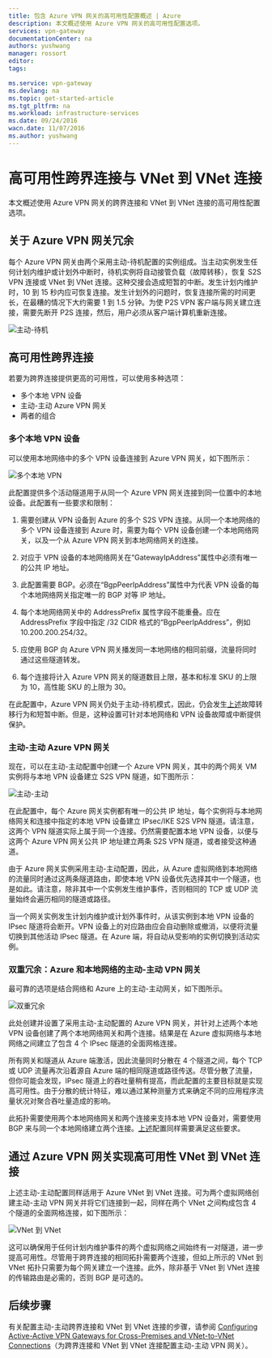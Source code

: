 ```yaml
---
title: 包含 Azure VPN 网关的高可用性配置概述 | Azure
description: 本文概述使用 Azure VPN 网关的高可用性配置选项。
services: vpn-gateway
documentationCenter: na
authors: yushwang
manager: rossort
editor: 
tags: 

ms.service: vpn-gateway
ms.devlang: na
ms.topic: get-started-article
ms.tgt_pltfrm: na
ms.workload: infrastructure-services
ms.date: 09/24/2016
wacn.date: 11/07/2016
ms.author: yushwang
---
```


# 高可用性跨界连接与 VNet 到 VNet 连接

本文概述使用 Azure VPN 网关的跨界连接和 VNet 到 VNet 连接的高可用性配置选项。

## <a name = "activestandby"></a>关于 Azure VPN 网关冗余

每个 Azure VPN 网关由两个采用主动-待机配置的实例组成。当主动实例发生任何计划内维护或计划外中断时，待机实例将自动接管负载（故障转移），恢复 S2S VPN 连接或 VNet 到 VNet 连接。这种交接会造成短暂的中断。发生计划内维护时，10 到 15 秒内应可恢复连接。发生计划外的问题时，恢复连接所需的时间更长，在最糟的情况下大约需要 1 到 1.5 分钟。为使 P2S VPN 客户端与网关建立连接，需要先断开 P2S 连接，然后，用户必须从客户端计算机重新连接。

![主动-待机](./media/vpn-gateway-highlyavailable/active-standby.png)  

## 高可用性跨界连接

若要为跨界连接提供更高的可用性，可以使用多种选项：

- 多个本地 VPN 设备
- 主动-主动 Azure VPN 网关
- 两者的组合

### <a name = "activeactiveonprem"></a>多个本地 VPN 设备

可以使用本地网络中的多个 VPN 设备连接到 Azure VPN 网关，如下图所示：

![多个本地 VPN](./media/vpn-gateway-highlyavailable/multiple-onprem-vpns.png)  

此配置提供多个活动隧道用于从同一个 Azure VPN 网关连接到同一位置中的本地设备。此配置有一些要求和限制：

1. 需要创建从 VPN 设备到 Azure 的多个 S2S VPN 连接。从同一个本地网络的多个 VPN 设备连接到 Azure 时，需要为每个 VPN 设备创建一个本地网络网关，以及一个从 Azure VPN 网关到本地网络网关的连接。

2. 对应于 VPN 设备的本地网络网关在“GatewayIpAddress”属性中必须有唯一的公共 IP 地址。

3. 此配置需要 BGP。必须在“BgpPeerIpAddress”属性中为代表 VPN 设备的每个本地网络网关指定唯一的 BGP 对等 IP 地址。

4. 每个本地网络网关中的 AddressPrefix 属性字段不能重叠。应在 AddressPrefix 字段中指定 /32 CIDR 格式的“BgpPeerIpAddress”，例如 10.200.200.254/32。

5. 应使用 BGP 向 Azure VPN 网关播发同一本地网络的相同前缀，流量将同时通过这些隧道转发。

6. 每个连接将计入 Azure VPN 网关的隧道数目上限，基本和标准 SKU 的上限为 10，高性能 SKU 的上限为 30。

在此配置中，Azure VPN 网关仍处于主动-待机模式，因此，仍会发生[上述](#activestandby)故障转移行为和短暂中断。但是，这种设置可针对本地网络和 VPN 设备故障或中断提供保护。
 
### 主动-主动 Azure VPN 网关

现在，可以在主动-主动配置中创建一个 Azure VPN 网关，其中的两个网关 VM 实例将与本地 VPN 设备建立 S2S VPN 隧道，如下图所示：

![主动-主动](./media/vpn-gateway-highlyavailable/active-active.png)  

在此配置中，每个 Azure 网关实例都有唯一的公共 IP 地址，每个实例将与本地网络网关和连接中指定的本地 VPN 设备建立 IPsec/IKE S2S VPN 隧道。请注意，这两个 VPN 隧道实际上属于同一个连接。仍然需要配置本地 VPN 设备，以便与这两个 Azure VPN 网关公共 IP 地址建立两条 S2S VPN 隧道，或者接受这种通道。

由于 Azure 网关实例采用主动-主动配置，因此，从 Azure 虚拟网络到本地网络的流量同时通过这两条隧道路由，即使本地 VPN 设备优先选择其中一个隧道，也是如此。请注意，除非其中一个实例发生维护事件，否则相同的 TCP 或 UDP 流量始终会遍历相同的隧道或路径。

当一个网关实例发生计划内维护或计划外事件时，从该实例到本地 VPN 设备的 IPsec 隧道将会断开。VPN 设备上的对应路由应会自动删除或撤消，以便将流量切换到其他活动 IPsec 隧道。在 Azure 端，将自动从受影响的实例切换到活动实例。

### 双重冗余：Azure 和本地网络的主动-主动 VPN 网关

最可靠的选项是结合网络和 Azure 上的主动-主动网关，如下图所示。

![双重冗余](./media/vpn-gateway-highlyavailable/dual-redundancy.png)  

此处创建并设置了采用主动-主动配置的 Azure VPN 网关，并针对上述两个本地 VPN 设备创建了两个本地网络网关和两个连接。结果是在 Azure 虚拟网络与本地网络之间建立了包含 4 个 IPsec 隧道的全面网格连接。

所有网关和隧道从 Azure 端激活，因此流量同时分散在 4 个隧道之间，每个 TCP 或 UDP 流量再次沿着源自 Azure 端的相同隧道或路径传送。尽管分散了流量，但你可能会发现，IPsec 隧道上的吞吐量稍有提高，而此配置的主要目标就是实现高可用性。由于分散的统计特征，难以通过某种测量方式来确定不同的应用程序流量状况对聚合吞吐量造成的影响。

此拓扑需要使用两个本地网络网关和两个连接来支持本地 VPN 设备对，需要使用 BGP 来与同一个本地网络建立两个连接。[上述](#activeactiveonprem)配置同样需要满足这些要求。

## 通过 Azure VPN 网关实现高可用性 VNet 到 VNet 连接

上述主动-主动配置同样适用于 Azure VNet 到 VNet 连接。可为两个虚拟网络创建主动-主动 VPN 网关并将它们连接到一起，同样在两个 VNet 之间构成包含 4 个隧道的全面网格连接，如下图所示：

![VNet 到 VNet](./media/vpn-gateway-highlyavailable/vnet-to-vnet.png)  

这可以确保用于任何计划内维护事件的两个虚拟网络之间始终有一对隧道，进一步提高可用性。尽管用于跨界连接的相同拓扑需要两个连接，但如上所示的 VNet 到 VNet 拓扑只需要为每个网关建立一个连接。此外，除非基于 VNet 到 VNet 连接的传输路由是必需的，否则 BGP 是可选的。

## 后续步骤

有关配置主动-主动跨界连接和 VNet 到 VNet 连接的步骤，请参阅 [Configuring Active-Active VPN Gateways for Cross-Premises and VNet-to-VNet Connections](./vpn-gateway-activeactive-rm-powershell.md)（为跨界连接和 VNet 到 VNet 连接配置主动-主动 VPN 网关）。

<!---HONumber=Mooncake_1031_2016-->